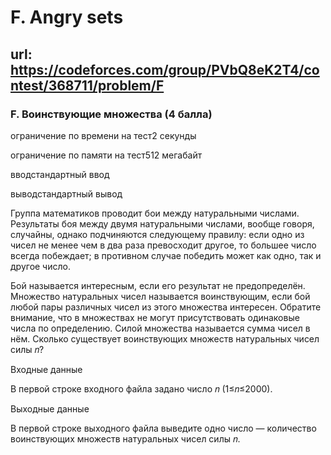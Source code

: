 # F. Angry sets

## url: https://codeforces.com/group/PVbQ8eK2T4/contest/368711/problem/F

### F. Воинствующие множества (4 балла)

ограничение по времени на тест2 секунды

ограничение по памяти на тест512 мегабайт

вводстандартный ввод

выводстандартный вывод

Группа математиков проводит бои между натуральными числами. Результаты боя между двумя натуральными числами, вообще говоря, случайны, однако подчиняются следующему правилу: если одно из чисел не менее чем в два раза превосходит другое, то большее число всегда побеждает; в противном случае победить может как одно, так и другое число.

Бой называется интересным, если его результат не предопределён. Множество натуральных чисел называется воинствующим, если бой любой пары различных чисел из этого множества интересен. Обратите внимание, что в множествах не могут присутствовать одинаковые числа по определению. Силой множества называется сумма чисел в нём. Сколько существует воинствующих множеств натуральных чисел силы 𝑛?

Входные данные

В первой строке входного файла задано число 𝑛 (1≤𝑛≤2000).

Выходные данные

В первой строке выходного файла выведите одно число — количество воинствующих множеств натуральных чисел силы 𝑛.


